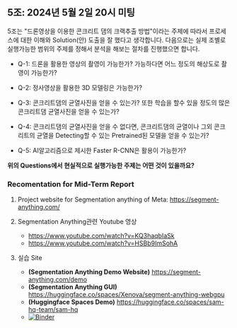 ## 5조: 2024년 5월 2일 20시 미팅

5조는 "드론영상을 이용한 콘크리트 댐의 크랙추출 방법"이라는 주제에 따라서 프로세스에 대한 이해와 Solution(안) 도출을 잘 했다고 생각합니다.
다음으로는 실제 조별로 실행가능한 범위의 주제를 정해서 분석을 해보는 절차를 진행했으면 합니다.

- Q-1: 드론을 활용한 영상의 촬영이 가능한가? 가능하다면 어느 정도의 해상도로 촬영이 가능한가?

- Q-2: 정사영상을 활용한 3D 모델링은 가능한가?

- Q-3: 콘크리트댐의 균열사진을 얻을 수 있는가? 또한 학습을 할수 있을 정도의 많은 콘크리트댐 균열사진을 얻을 수 있는가?

- Q-4: 콘크리트댐의 균열사진을 얻을 수 없다면, 콘크리트댐의 균열이나 그외 콘크리트의 균열을 Detecting할 수 있는 Pretrained된 모델을 얻을 수 있는가?

- Q-5: AI알고리즘으로 제시한 Faster R-CNN은 활용이 가능한가?

 **위의 Questions에서 현실적으로 실행가능한 주제는 어떤 것이 있을까요?**

### Recomentation for Mid-Term Report

1. Project website for Segmentation anything of Meta: https://segment-anything.com/
   
2. Segmentation Anything관련 Youtube 영상
   - https://www.youtube.com/watch?v=KQ3haqbIaSk
   - https://www.youtube.com/watch?v=HSBb9ImSohA
     
3. 실습 Site
   - **(Segmentation Anything Demo Website)** https://segment-anything.com/demo
   - **(Segmentation Anything GUI)** https://huggingface.co/spaces/Xenova/segment-anything-webgpu
   - **(Huggingface Spaces Demo)** https://huggingface.co/spaces/sam-hq-team/sam-hq
   - [![Binder](https://mybinder.org/badge_logo.svg)](https://mybinder.org/v2/gh/Water-AI-Capstone-Design-KM-Univ/segment-anything.git/HEAD)

